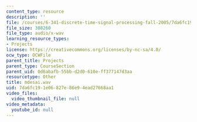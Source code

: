 ```yaml
---
content_type: resource
description: ''
file: /courses/6-341-discrete-time-signal-processing-fall-2005/7da6fc191e06827e86e94ead27668aa1_mdesai.wav
file_size: 308260
file_type: audio/x-wav
learning_resource_types:
- Projects
license: https://creativecommons.org/licenses/by-nc-sa/4.0/
ocw_type: OCWFile
parent_title: Projects
parent_type: CourseSection
parent_uid: 0d6abafb-55bb-d2d0-610e-ff377147d3aa
resourcetype: Other
title: mdesai.wav
uid: 7da6fc19-1e06-827e-86e9-4ead27668aa1
video_files:
  video_thumbnail_file: null
video_metadata:
  youtube_id: null
---
```

